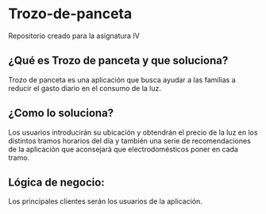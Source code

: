 # Trozo-de-panceta
Repositorio creado para la asignatura IV    

## ¿Qué es Trozo de panceta y que soluciona?   
Trozo de panceta es una aplicación que busca ayudar a las familias a reducir el gasto diario en el consumo de la luz.   

## ¿Como lo soluciona?
Los usuarios introducirán su ubicación y obtendrán el precio de la luz en los distintos tramos horarios del día 
y también una serie de recomendaciones de la aplicación que aconsejará que electrodomésticos poner en cada tramo.    

## Lógica de negocio:   
Los principales clientes serán los usuarios de la aplicación.   
